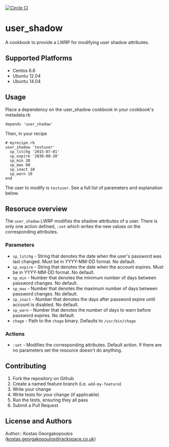 [![Circle CI](https://circleci.com/gh/rackspace-cookbooks/user_shadow.svg?style=svg)](https://circleci.com/gh/rackspace-cookbooks/user_shadow)

# user_shadow

A cookbook to provide a LWRP for modifying user shadow attributes.

## Supported Platforms

* Centos 6.6
* Ubuntu 12.04
* Ubuntu 14.04

## Usage

Place a dependency on the user_shadow cookbook in your cookbook's metadata.rb
```
depends 'user_shadow'
```
Then, in your recipe
```
# myrecipe.rb
user_shadow 'testuser'
  sp_lstchg '2015-07-01'
  sp_expire '2030-08-30'
  sp_min 20
  sp_max 60
  sp_inact 10
  sp_warn 10
end
```
The user to modify is ```testuser```. See a full list of parameters and explanation below.


## Resoruce overview

The ```user_shadow``` LWRP modifies the shadow attributes of a user. There is only one action defined, ```:set``` which writes the new values on the corresponding attributes.

### Parameters

* ```sp_lstchg``` - String that denotes the date when the user's password was last changed. Must be in YYYY-MM-DD format. No default.
* ```sp_expire``` - String that denotes the date when the account expires. Must be in YYYY-MM-DD format. No default.
* ```sp_min``` - Number that denotes the minimum number of days between password changes. No default.
* ```sp_max``` - Number that denotes the maximum number of days between password changes. No default.
* ```sp_inact``` - Number that denotes the days after password expire until account is disabled. No default.
* ```sp_warn``` - Number that denotes the number of days to warn before password expires. No default.
* ```chage``` - Path to the ```chage``` binary. Defaults to ```/usr/bin/chage```

### Actions

* ```:set``` - Modifies the corresponding attributes. Default action. If there are no parameters set the resource doesn't do anything.

## Contributing

1. Fork the repository on Github
2. Create a named feature branch (i.e. `add-my-feature`)
3. Write your change
4. Write tests for your change (if applicable)
5. Run the tests, ensuring they all pass
6. Submit a Pull Request

## License and Authors

Author:: Kostas Georgakopoulos (kostas.georgakopoulos@rackspace.co.uk)

